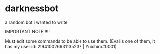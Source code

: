 # darknessbot
a random bot i wanted to write


IMPORTANT NOTE!!!!!

Must edit some commands to be able to use them. (Eval is one of them, it has my user id: 219410026631135232 | Yuichiro#0001)
